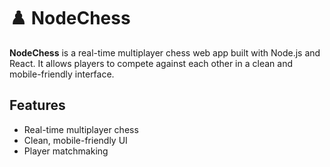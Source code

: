 # ♟️ NodeChess

**NodeChess** is a real-time multiplayer chess web app built with Node.js and React. It allows players to compete against each other in a clean and mobile-friendly interface.

## Features

- Real-time multiplayer chess
- Clean, mobile-friendly UI
- Player matchmaking
